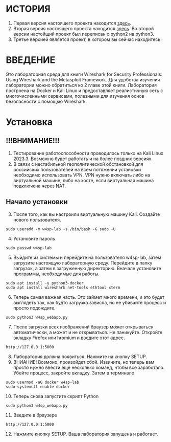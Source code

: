# ИСТОРИЯ

1. Первая версия настоящего проекта находится [здесь](https://github.com/w4sp-book/w4sp-lab/wiki/Lab-Installation).
2. Вторая версия настоящего проекта находится [здесь](https://medium.com/@vaibjav2raj/setting-up-the-w4sp-lab-in-2020-d4df6a3d2a5e).
Во второй версии настойщий проект был переписан с python2 на python3.
3. Третье версией является проект, в котором вы сейчас находитесь.

# ВВЕДЕНИЕ

Это лабораторная среда для книги Wireshark for Security Professionals: Using Wireshark and the Metasploit Framework. 
Для удобства изучения лаборатории можно обратиться ко 2 главе этой книги. Лаборатория построена на Docker и Kali Linux 
и предоставляет реалистичную сеть с многочисленными сервисами, полезными для изучения основ безопасности с помощью Wireshark.

# Установка

## !!!ВНИМАНИЕ!!!
1. Тестирование работоспособности проводилось только на Kali Linux 2023.3. Возможно будет работать и на более поздних версиях.
2. В связи с нестабильной геополитической обстановкой для российских пользователей на всем потяжении установки
необходимо использовать VPN. VPN нужно включать либо на виртуальной машине, либо на хосте, если виртуальная машина
подключена через NAT.
 
## Начало установки

3. После того, как вы настроили виртуальную машину Kali. Создайте нового пользователя.
```
sudo useradd -m w4sp-lab -s /bin/bash -G sudo -U
```
4. Установите пароль
```
sudo passwd w4sp-lab
```
5. Выйдите из системы и перейдите на пользователя w4sp-lab, затем загрузите настоящую лабораторную среду.
Перейдите в папку загрузок, а затем в загруженную директорию.
Вначале установите программы, необходимые для работы.
```
sudo apt install -y python3-docker
sudo apt install wireshark net-tools ethtool xterm
```
6. Теперь самая важная часть. Это займет много времени, и это будет выглядеть так, как будто загрузка зависла, но не убивайте процесс и просто подождите.
```
sudo python3 w4sp_webapp.py
```
7. После загрузки всех изображений браузер может открываться автоматически, а может и не открываться. Не паникуйте. Откройте вкладку Firefox или hromium  и введите этот адрес.
```
http://127.0.0.1:5000
```
8. Лаборатория должна появиться. Нажмите на кнопку SETUP. 
9. ВНИАНИЕ! Возмоно, произойдет сбой. Извините, но теперь вам просто нужно ввести еще несколько команд, чтобы все заработало.
Убейте процесс, закройте вкладку. Затем в терминале
```
sudo usermod -aG docker w4sp-lab
sudo systemctl enable docker
```
10. Теперь снова запустите скрипт Python
```
sudo python3 w4sp_webapp.py
```
11. Введите в браузере
```
http://127.0.0.1:5000
```
12. Нажмите кнопку SETUP.
Ваша лаборатория запущена и работает.
